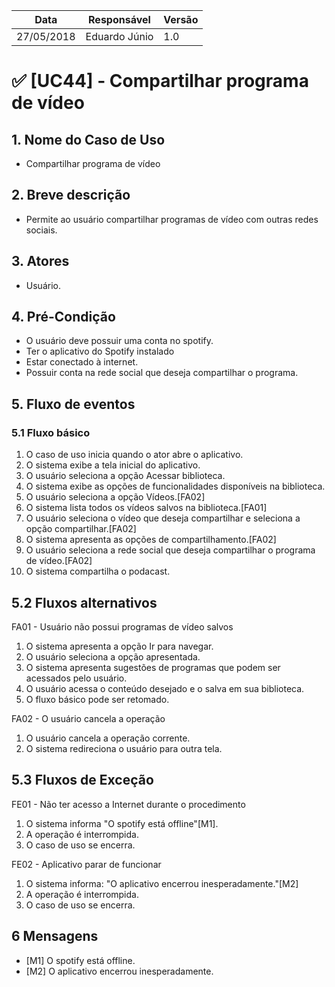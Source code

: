 Data | Responsável | Versão|
--------- | ------| --------|
27/05/2018 | Eduardo Júnio | 1.0 |

# ✅ [UC44] - Compartilhar programa de vídeo

## 1. Nome do Caso de Uso
-  Compartilhar programa de vídeo

## 2.  Breve descrição
- Permite ao usuário compartilhar programas de vídeo com outras redes sociais.

## 3.  Atores
- Usuário.

## 4.  Pré-Condição
- O usuário deve possuir uma conta no spotify.
- Ter o aplicativo do Spotify instalado
- Estar conectado à internet.
- Possuir conta na rede social que deseja compartilhar o programa.

## 5.  Fluxo de eventos

### 5.1 Fluxo básico

1. O caso de uso inicia quando o ator abre o aplicativo.
2. O sistema exibe a tela inicial do aplicativo.
3. O usuário seleciona a opção Acessar biblioteca.
4. O sistema exibe as opções de funcionalidades disponíveis na biblioteca.
5. O usuário seleciona a opção Vídeos.[FA02]
6. O sistema lista todos os vídeos salvos na biblioteca.[FA01]
7. O usuário seleciona o vídeo que deseja compartilhar e seleciona a opção compartilhar.[FA02]
8. O sistema apresenta as opções de compartilhamento.[FA02]
9. O usuário seleciona a rede social que deseja compartilhar o programa de vídeo.[FA02]
10. O sistema compartilha o podacast.

## 5.2 Fluxos alternativos

FA01 - Usuário não possui programas de vídeo salvos
1. O sistema apresenta a opção Ir para navegar.
2. O usuário seleciona a opção apresentada.
3. O sistema apresenta sugestões de programas que podem ser acessados pelo usuário.
4. O usuário acessa o conteúdo desejado e o salva em sua biblioteca.
5. O fluxo básico pode ser retomado.

FA02 - O usuário cancela a operação
1. O usuário cancela a operação corrente.
2. O sistema redireciona o usuário para outra tela.

## 5.3 Fluxos de Exceção

FE01 - Não ter acesso a Internet durante o procedimento
1. O sistema informa "O spotify está offline"[M1].
2. A operação é interrompida.
3. O caso de uso se encerra.

FE02 - Aplicativo parar de funcionar
1. O sistema informa: "O aplicativo encerrou inesperadamente."[M2]
2. A operação é interrompida.
3. O caso de uso se encerra.

## 6 Mensagens
- [M1] O spotify está offline.
- [M2] O aplicativo encerrou inesperadamente.